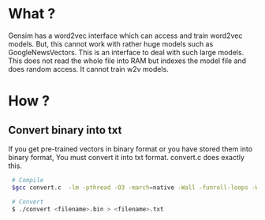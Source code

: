 # What ?
Gensim has a word2vec interface which can access and train word2vec models. But, this cannot work with rather huge models such as GoogleNewsVectors.
This is an interface to deal with such large models. This does not read the whole file into RAM but indexes the model file and does random access. It cannot train w2v models.

# How ? 
## Convert binary into txt
If you get pre-trained vectors in binary format or you have stored them into binary format, You must convert it into txt format.
convert.c does exactly this.


``` bash
 # Compile
 $gcc convert.c  -lm -pthread -O3 -march=native -Wall -funroll-loops -Wno-unused-result -o convert -g3
```

``` bash
 # Convert
 $ ./convert <filename>.bin > <filename>.txt
```

